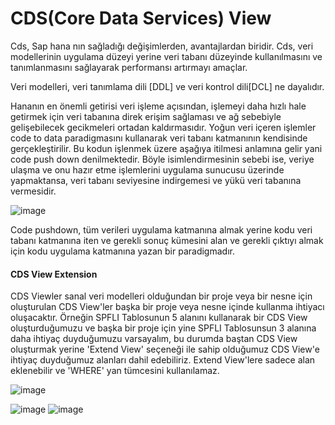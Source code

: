 # CDS(Core Data Services) View

Cds, Sap hana nın sağladığı değişimlerden, avantajlardan biridir.
Cds, veri modellerinin uygulama düzeyi yerine veri tabanı düzeyinde kullanılmasını ve tanımlanmasını sağlayarak performansı artırmayı amaçlar.

Veri modelleri, veri tanımlama dili [DDL] ve veri kontrol dili[DCL] ne dayalıdır.

Hananın en önemli getirisi veri işleme açısından, işlemeyi daha hızlı hale getirmek için veri tabanına direk erişim sağlaması ve ağ sebebiyle gelişebilecek gecikmeleri ortadan kaldırmasıdır.
Yoğun veri içeren işlemler  code to data paradigmasını kullanarak veri tabanı katmanının kendisinde gerçekleştirilir. Bu kodun işlenmek üzere aşağıya itilmesi anlamına gelir yani code push down denilmektedir. Böyle isimlendirmesinin sebebi ise, veriye ulaşma ve onu hazır etme işlemlerini uygulama sunucusu üzerinde yapmaktansa, veri tabanı seviyesine indirgemesi ve yükü veri tabanına vermesidir. 

![image](https://user-images.githubusercontent.com/76265899/202611456-918e2cfb-6d46-47f6-8cea-a6b3fdd3b939.png)

Code pushdown, tüm verileri uygulama katmanına almak yerine kodu veri tabanı katmanına iten ve gerekli sonuç kümesini alan ve gerekli çıktıyı almak için kodu uygulama katmanına yazan bir paradigmadır.

#### CDS View Extension 

CDS Viewler sanal veri modelleri olduğundan bir proje veya bir nesne için oluşturulan CDS View'ler başka bir proje veya nesne içinde kullanma ihtiyacı oluşacaktır. 
Örneğin SPFLI Tablosunun 5 alanını kullanarak bir CDS View oluşturduğumuzu ve başka bir proje için yine SPFLI Tablosunsun 3 alanına daha ihtiyaç duyduğumuzu varsayalım, bu durumda baştan CDS View oluşturmak yerine 'Extend View' seçeneği ile sahip olduğumuz CDS View'e ihtiyaç duyduğumuz alanları dahil edebiliriz. Extend View'lere sadece alan eklenebilir ve 'WHERE' yan tümcesini kullanılamaz.

![image](https://user-images.githubusercontent.com/76265899/202612936-6b5b5749-0c0c-4207-b0d2-2cf2ebc82598.png)

![image](https://user-images.githubusercontent.com/76265899/202613492-ee4ea526-f290-4fce-b104-58fac4768bb0.png)
![image](https://user-images.githubusercontent.com/76265899/202613538-f24fcccf-9272-4c62-a523-7dc8975ac003.png)





